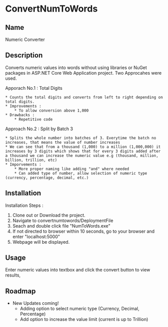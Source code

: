 # ConvertNumToWords

## Name
Numeric Converter

## Description
Converts numeric values into words without using libraries or NuGet packages in ASP.NET Core Web Application project. 
Two Approcahes were used. 

Apporach No.1 : Total Digits

    * Counts the total digits and converts from left to right depending on total digits.
    * Improvements : 
        * To allow conversion above 1,000
    * Drawbacks : 
        * Repetitive code

Approach No.2 : Split by Batch 3

    * Splits the whole number into batches of 3. Everytime the batch no increases, that means the value of number increases
    * We can see that from a thousand (1,000) to a million (1,000,000) it increases by 3 digits which shows that for every 3 digits added after a thousand we can increase the numeric value e.g (thousand, million, billion, trillion, etc) 
    * Imporvements :
        * More proper naming like adding "and" where needed
        * Can added type of number, allow selection of numeric type (currency, percentage, decimal, etc.)
        

## Installation
Installation Steps : 

1. Clone out or Download the project. 
2. Navigate to convertnumtowords/DeploymentFile
3. Seach and double click file "NumToWords.exe"
4. If not directed to browser within 10 seconds, go to your browser and enter "localhost:5000"
5. Webpage will be displayed.

## Usage
Enter numeric values into textbox and click the convert button to view results,

## Roadmap
* New Updates coming!
    * Adding option to select numeric type (Currency, Decimal, Percentage)
    * Add option to increase the value limit (current is up to Trillion)

